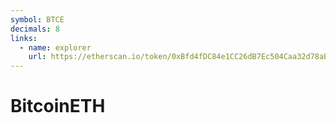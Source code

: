 ```yaml
---
symbol: BTCE
decimals: 8
links:
  - name: explorer
    url: https://etherscan.io/token/0xBfd4fDC84e1CC26dB7Ec504Caa32d78aE67612a7
---
```


# BitcoinETH
